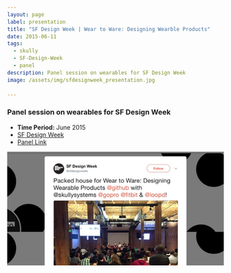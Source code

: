 ```yaml
---
layout: page
label: presentation
title: "SF Design Week | Wear to Ware: Designing Wearble Products"
date: 2015-06-11
tags:
  - skully
  - SF-Design-Week
  - panel
description: Panel session on wearables for SF Design Week
image: /assets/img/sfdesignweek_presentation.jpg

---
```


### Panel session on wearables for SF Design Week


+ **Time Period:** June 2015
+ [SF Design Week](https://2018.sfdesignweek.org/)
+ [Panel Link](http://2015.sfdesignweek.org/events/github/)

<a href="/assets/img/sfdesignweek_presentation.jpg" data-fancybox="gallery" data-caption="">
  <img src="/assets/img/sfdesignweek_presentation.jpg" alt="" />
</a>